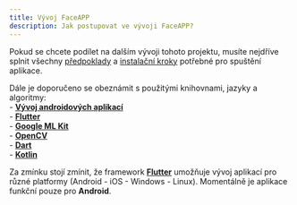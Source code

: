 ```yaml
---
title: Vývoj FaceAPP
description: Jak postupovat ve vývoji FaceAPP?
---
```


Pokud se chcete podílet na dalším vývoji tohoto projektu, musíte nejdříve splnit všechny [předpoklady](https://jakubkacerek.github.io/BP-DOCS/dashboard/p%C5%99edpoklady/) a [instalační kroky](https://jakubkacerek.github.io/BP-DOCS/dashboard/instalace/) potřebné pro spuštění aplikace.

Dále je doporučeno se obeznámit s použitými knihovnami, jazyky a algoritmy: <br>
        - [**Vývoj androidových aplikací**](https://developer.android.com/) <br>
        - [**Flutter**](https://flutter.dev/) <br>
        - [**Google ML Kit**](https://developers.google.com/ml-kit) <br>
        - [**OpenCV**](https://opencv.org/) <br>
        - [**Dart**](https://dart.dev/) <br>
        - [**Kotlin**](https://kotlinlang.org/)

Za zmínku stojí zmínit, že framework [**Flutter**](https://flutter.dev/) umožňuje vývoj aplikací pro různé platformy (Android - iOS - Windows - Linux). 
Momentálně je aplikace funkční pouze pro **Android**.